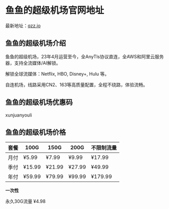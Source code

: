 # 鱼鱼的超级机场官网地址

最新地址：[qzz.io](https://user.yujc.me/#/register?code=5uvW3D57)

## 鱼鱼的超级机场介绍

鱼鱼的超级机场，23年4月运营至今，全AnyTls协议直连，全AWS和阿里云服务器，支持全流媒体/AI解锁。

解锁全球流媒体：Netflix, HBO, Disney+, Hulu 等。

自连机场，线路采用CN2、163等高质量配置，全程不绕路，体验流畅。

## 鱼鱼的超级机场优惠码

xunjuanyouli

## 鱼鱼的超级机场价格

|套餐|100G|150G|200G|不限制流量|
|----|----|----|----|----|
|月付|¥5.99|¥7.99|¥9.99|¥17.99|
|季付|¥15.99|¥21.99|¥27.99|¥49.99|
|年付|¥59.99|¥79.99|¥99.99|¥179.99|

**一次性**

永久30G流量 ¥4.98


